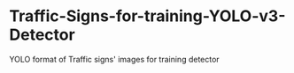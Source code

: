 # Traffic-Signs-for-training-YOLO-v3-Detector
YOLO format of Traffic signs' images for training detector
